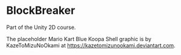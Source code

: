 # BlockBreaker

Part of the Unity 2D course.

The placeholder Mario Kart Blue Koopa Shell graphic is by KazeToMizuNoOkami at https://kazetomizunookami.deviantart.com.
